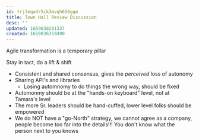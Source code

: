 ```yaml
---
id: trj3eqw4r5ik3mvqh656gqe
title: Town Hall Review Discussion
desc: ''
updated: 1659038281337
created: 1659036359490
---
```


Agile transformation is a temporary pillar

Stay in tact, do a lift & shift 

- Consistent and shared consensus, gives the *perceived* loss of autonomy
- Sharing API's and libraries
  - Losing automnomy to do things the wrong way, should be fixed
- Automonmy should be at the "hands-on keyboard" level, not at Tamara's level
- The more Sr. leaders should be hand-cuffed, lower level folks should be empowered
- We do NOT have a "go-North" strategy, we cannot agree as a company, people become too far into the details!!! You don't know what the person next to you knows